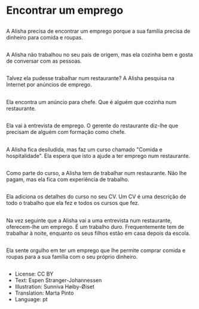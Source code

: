 # Encontrar um emprego

##
A Alisha precisa de encontrar um emprego porque a sua família precisa de dinheiro para comida e roupas.

##
A Alisha não trabalhou no seu país de origem, mas ela cozinha bem e gosta de conversar com as pessoas.

##
Talvez ela pudesse trabalhar num restaurante? A Alisha pesquisa na Internet por anúncios de emprego.

##
Ela encontra um anúncio para chefe. Que é alguém que cozinha num restaurante.

##
Ela vai à entrevista de emprego. O gerente do restaurante diz-lhe que precisam de alguém com formação como chefe.

##
A Alisha fica desiludida, mas faz um curso chamado "Comida e hospitalidade". Ela espera que isto a ajude a ter emprego num restaurante.

##
Como parte do curso, a Alisha tem de trabalhar num restaurante. Não lhe pagam, mas ela fica com experiência de trabalho.

##
Ela adiciona os detalhes do curso no seu CV. Um CV é uma descrição de todo o trabalho que ela fez e todos os cursos que fez.

##
Na vez seguinte que a Alisha vai a uma entrevista num restaurante, oferecem-lhe um emprego. É um trabalho duro. Frequentemente tem de trabalhar à noite, enquanto os seus filhos estão em casa depois da escola.

##
Ela sente orgulho em ter um emprego que lhe permite comprar comida e roupas para a sua família com o seu próprio dinheiro.

##
* License: CC BY
* Text: Espen Stranger-Johannessen
* Illustration: Sunniva Høiby-Øiset
* Translation: Marta Pinto
* Language: pt
